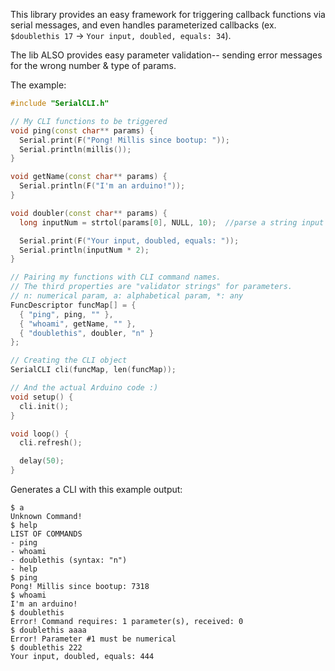This library provides an easy framework for triggering callback functions via serial messages, and even handles parameterized callbacks (ex. `$doublethis 17` -> `Your input, doubled, equals: 34`).

The lib ALSO provides easy parameter validation-- sending error messages for the wrong number & type of params.

The example:
```cpp
#include "SerialCLI.h"

// My CLI functions to be triggered
void ping(const char** params) {
  Serial.print(F("Pong! Millis since bootup: "));
  Serial.println(millis());
}

void getName(const char** params) {
  Serial.println(F("I'm an arduino!"));
}

void doubler(const char** params) {
  long inputNum = strtol(params[0], NULL, 10);  //parse a string input to a number

  Serial.print(F("Your input, doubled, equals: "));
  Serial.println(inputNum * 2);
}

// Pairing my functions with CLI command names.
// The third properties are "validator strings" for parameters.
// n: numerical param, a: alphabetical param, *: any 
FuncDescriptor funcMap[] = {
  { "ping", ping, "" },
  { "whoami", getName, "" },
  { "doublethis", doubler, "n" }
};

// Creating the CLI object
SerialCLI cli(funcMap, len(funcMap));

// And the actual Arduino code :)
void setup() {
  cli.init();
}

void loop() {
  cli.refresh();

  delay(50);
}
```

Generates a CLI with this example output:
```
$ a
Unknown Command!
$ help
LIST OF COMMANDS
- ping
- whoami
- doublethis (syntax: "n")
- help
$ ping
Pong! Millis since bootup: 7318
$ whoami
I'm an arduino!
$ doublethis
Error! Command requires: 1 parameter(s), received: 0
$ doublethis aaaa
Error! Parameter #1 must be numerical
$ doublethis 222
Your input, doubled, equals: 444
```
